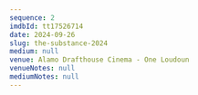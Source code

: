 ```yaml
---
sequence: 2
imdbId: tt17526714
date: 2024-09-26
slug: the-substance-2024
medium: null
venue: Alamo Drafthouse Cinema - One Loudoun
venueNotes: null
mediumNotes: null
---
```


